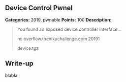 ## Device Control Pwnel

**Categories:** 2019, pwnable
**Points:** 100
**Description:**

>  You found an exposed device controller interface...
>  
>  nc overflow.thenixuchallenge.com 20191
>  
>  device.tgz
>  


## Write-up

blabla

